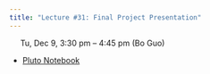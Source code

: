 ```yaml
---
title: "Lecture #31: Final Project Presentation"
---
```


&nbsp;&nbsp;&nbsp;&nbsp;&nbsp;Tu, Dec 9, 3:30 pm – 4:45 pm (Bo Guo)

- [Pluto Notebook](../pluto_notebooks/Lec31_final_project.jl)
